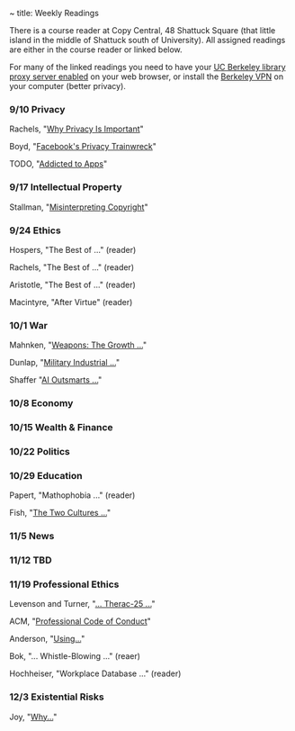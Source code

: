 ~ title: Weekly Readings

There is a course reader at Copy Central, 48 Shattuck Square (that little
island in the middle of Shattuck south of University). All assigned readings
are either in the course reader or linked below.

For many of the linked readings you need to have your [UC Berkeley library
proxy server enabled][proxy] on your web browser, or install the [Berkeley
VPN][vpn] on your computer (better privacy).

   [proxy]: http://www.lib.berkeley.edu/Help/proxy.html
   [vpn]: http://www.lib.berkeley.edu/Help/vpn.html

### 9/10 Privacy

Rachels, "[Why Privacy Is Important][why_privacy]"

Boyd, "[Facebook's Privacy Trainwreck][facebook]"

TODO, "[Addicted to Apps][addicted]"

   [why_privacy]: http://www.jstor.org/stable/2265077
   [facebook]: http://con.sagepub.com/content/14/1/13.full.pdf+html
   [addicted]: http://www.nytimes.com/2013/08/25/sunday-review/addicted-to-apps.html

### 9/17 Intellectual Property

Stallman, "[Misinterpreting Copyright][copyright]"

   [copyright]: http://www.gnu.org/philosophy/misinterpreting-copyright.html

### 9/24 Ethics

Hospers, "The Best of ..." (reader)

Rachels, "The Best of ..." (reader)

Aristotle, "The Best of ..." (reader)

Macintyre, "After Virtue" (reader)

### 10/1 War

Mahnken, "[Weapons: The Growth ...][weapons]"

Dunlap, "[Military Industrial ...][military]"

Shaffer "[AI Outsmarts ...][war_ai]"

   [weapons]: http://www.mitpressjournals.org/doi/pdf/10.1162/DAED_a_00097
   [military]: http://www.mitpressjournals.org/doi/pdf/10.1162/DAED_a_00104
   [war_ai]: http://coe.berkeley.edu/news-center/publications/forefront/forefront-pdfs/forefront-fall-2011.pdf

### 10/8 Economy

### 10/15 Wealth & Finance

### 10/22 Politics

### 10/29 Education

Papert, "Mathophobia ..." (reader)

Fish, "[The Two Cultures ...][cultures]"

   [cultures]: http://opinionator.blogs.nytimes.com/2013/08/26/the-two-cultures-of-educational-reform/?_r=0&pagewanted=print

### 11/5 News

### 11/12 TBD

### 11/19 Professional Ethics

Levenson and Turner, "[... Therac-25 ...][therac]"

ACM, "[Professional Code of Conduct][acm_code]"

Anderson, "[Using...][using]"

Bok, "... Whistle-Blowing ..." (reaer)

Hochheiser, "Workplace Database ..." (reader)

   [therac]: http://ieeexplore.ieee.org/stamp/stamp.jsp?tp=&arnumber=274940
   [acm_code]: http://www.acm.org/about/code-of-ethics
   [using]: http://www.acm.org/about/p98-anderson.pdf

### 12/3 Existential Risks

Joy, "[Why...][tbd]"

   [tbd]: http://TODO
